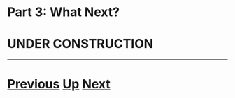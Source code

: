 
# Part 3: What Next?

# UNDER CONSTRUCTION

***

# [Previous](performance.md) [Up](part3.md) [Next](epilogue.md)  
